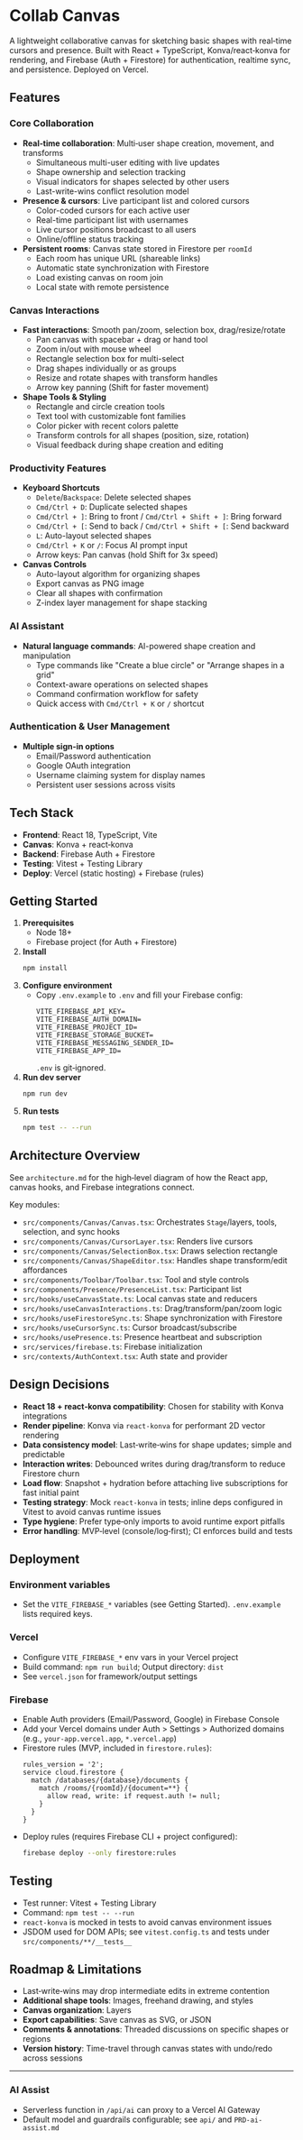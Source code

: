 # Collab Canvas

A lightweight collaborative canvas for sketching basic shapes with real‑time cursors and presence. Built with React + TypeScript, Konva/react‑konva for rendering, and Firebase (Auth + Firestore) for authentication, realtime sync, and persistence. Deployed on Vercel.

## Features

### Core Collaboration
- **Real‑time collaboration**: Multi‑user shape creation, movement, and transforms
  - Simultaneous multi-user editing with live updates
  - Shape ownership and selection tracking
  - Visual indicators for shapes selected by other users
  - Last-write-wins conflict resolution model
- **Presence & cursors**: Live participant list and colored cursors
  - Color-coded cursors for each active user
  - Real-time participant list with usernames
  - Live cursor positions broadcast to all users
  - Online/offline status tracking
- **Persistent rooms**: Canvas state stored in Firestore per `roomId`
  - Each room has unique URL (shareable links)
  - Automatic state synchronization with Firestore
  - Load existing canvas on room join
  - Local state with remote persistence

### Canvas Interactions
- **Fast interactions**: Smooth pan/zoom, selection box, drag/resize/rotate
  - Pan canvas with spacebar + drag or hand tool
  - Zoom in/out with mouse wheel
  - Rectangle selection box for multi-select
  - Drag shapes individually or as groups
  - Resize and rotate shapes with transform handles
  - Arrow key panning (Shift for faster movement)
- **Shape Tools & Styling**
  - Rectangle and circle creation tools
  - Text tool with customizable font families
  - Color picker with recent colors palette
  - Transform controls for all shapes (position, size, rotation)
  - Visual feedback during shape creation and editing

### Productivity Features
- **Keyboard Shortcuts**
  - `Delete`/`Backspace`: Delete selected shapes
  - `Cmd/Ctrl + D`: Duplicate selected shapes
  - `Cmd/Ctrl + ]`: Bring to front / `Cmd/Ctrl + Shift + ]`: Bring forward
  - `Cmd/Ctrl + [`: Send to back / `Cmd/Ctrl + Shift + [`: Send backward
  - `L`: Auto-layout selected shapes
  - `Cmd/Ctrl + K` or `/`: Focus AI prompt input
  - Arrow keys: Pan canvas (hold Shift for 3x speed)
- **Canvas Controls**
  - Auto-layout algorithm for organizing shapes
  - Export canvas as PNG image
  - Clear all shapes with confirmation
  - Z-index layer management for shape stacking

### AI Assistant
- **Natural language commands**: AI-powered shape creation and manipulation
  - Type commands like "Create a blue circle" or "Arrange shapes in a grid"
  - Context-aware operations on selected shapes
  - Command confirmation workflow for safety
  - Quick access with `Cmd/Ctrl + K` or `/` shortcut

### Authentication & User Management
- **Multiple sign-in options**
  - Email/Password authentication
  - Google OAuth integration
  - Username claiming system for display names
  - Persistent user sessions across visits

## Tech Stack
- **Frontend**: React 18, TypeScript, Vite
- **Canvas**: Konva + react‑konva
- **Backend**: Firebase Auth + Firestore
- **Testing**: Vitest + Testing Library
- **Deploy**: Vercel (static hosting) + Firebase (rules)

## Getting Started
1. **Prerequisites**
   - Node 18+
   - Firebase project (for Auth + Firestore)
2. **Install**
   ```bash
   npm install
   ```
3. **Configure environment**
   - Copy `.env.example` to `.env` and fill your Firebase config:
     ```
     VITE_FIREBASE_API_KEY=
     VITE_FIREBASE_AUTH_DOMAIN=
     VITE_FIREBASE_PROJECT_ID=
     VITE_FIREBASE_STORAGE_BUCKET=
     VITE_FIREBASE_MESSAGING_SENDER_ID=
     VITE_FIREBASE_APP_ID=
     ```
     `.env` is git‑ignored.
4. **Run dev server**
   ```bash
   npm run dev
   ```
5. **Run tests**
   ```bash
   npm test -- --run
   ```

## Architecture Overview
See `architecture.md` for the high‑level diagram of how the React app, canvas hooks, and Firebase integrations connect.

Key modules:
- `src/components/Canvas/Canvas.tsx`: Orchestrates `Stage`/layers, tools, selection, and sync hooks
- `src/components/Canvas/CursorLayer.tsx`: Renders live cursors
- `src/components/Canvas/SelectionBox.tsx`: Draws selection rectangle
- `src/components/Canvas/ShapeEditor.tsx`: Handles shape transform/edit affordances
- `src/components/Toolbar/Toolbar.tsx`: Tool and style controls
- `src/components/Presence/PresenceList.tsx`: Participant list
- `src/hooks/useCanvasState.ts`: Local canvas state and reducers
- `src/hooks/useCanvasInteractions.ts`: Drag/transform/pan/zoom logic
- `src/hooks/useFirestoreSync.ts`: Shape synchronization with Firestore
- `src/hooks/useCursorSync.ts`: Cursor broadcast/subscribe
- `src/hooks/usePresence.ts`: Presence heartbeat and subscription
- `src/services/firebase.ts`: Firebase initialization
- `src/contexts/AuthContext.tsx`: Auth state and provider

## Design Decisions
- **React 18 + react‑konva compatibility**: Chosen for stability with Konva integrations
- **Render pipeline**: Konva via `react‑konva` for performant 2D vector rendering
- **Data consistency model**: Last‑write‑wins for shape updates; simple and predictable
- **Interaction writes**: Debounced writes during drag/transform to reduce Firestore churn
- **Load flow**: Snapshot + hydration before attaching live subscriptions for fast initial paint
- **Testing strategy**: Mock `react‑konva` in tests; inline deps configured in Vitest to avoid canvas runtime issues
- **Type hygiene**: Prefer type‑only imports to avoid runtime export pitfalls
- **Error handling**: MVP‑level (console/log‑first); CI enforces build and tests

## Deployment
### Environment variables
- Set the `VITE_FIREBASE_*` variables (see Getting Started). `.env.example` lists required keys.

### Vercel
- Configure `VITE_FIREBASE_*` env vars in your Vercel project
- Build command: `npm run build`; Output directory: `dist`
- See `vercel.json` for framework/output settings

### Firebase
- Enable Auth providers (Email/Password, Google) in Firebase Console
- Add your Vercel domains under Auth > Settings > Authorized domains (e.g., `your-app.vercel.app`, `*.vercel.app`)
- Firestore rules (MVP, included in `firestore.rules`):
  ```
  rules_version = '2';
  service cloud.firestore {
    match /databases/{database}/documents {
      match /rooms/{roomId}/{document=**} {
        allow read, write: if request.auth != null;
      }
    }
  }
  ```
- Deploy rules (requires Firebase CLI + project configured):
  ```bash
  firebase deploy --only firestore:rules
  ```

## Testing
- Test runner: Vitest + Testing Library
- Command: `npm test -- --run`
- `react‑konva` is mocked in tests to avoid canvas environment issues
- JSDOM used for DOM APIs; see `vitest.config.ts` and tests under `src/components/**/__tests__`

## Roadmap & Limitations
- Last‑write‑wins may drop intermediate edits in extreme contention
- **Additional shape tools**: Images, freehand drawing, and styles
- **Canvas organization**: Layers
- **Export capabilities**: Save canvas as SVG, or JSON
- **Comments & annotations**: Threaded discussions on specific shapes or regions
- **Version history**: Time-travel through canvas states with undo/redo across sessions

---

### AI Assist
- Serverless function in `/api/ai` can proxy to a Vercel AI Gateway
- Default model and guardrails configurable; see `api/` and `PRD-ai-assist.md`
